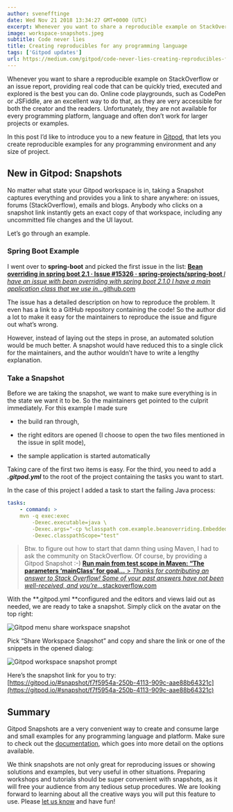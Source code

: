 ```yaml
---
author: svenefftinge
date: Wed Nov 21 2018 13:34:27 GMT+0000 (UTC)
excerpt: Whenever you want to share a reproducible example on StackOverflow or an issue report, providing real code that can be quickly tried
image: workspace-snapshots.jpeg
subtitle: Code never lies
title: Creating reproducibles for any programming language
tags: ['Gitpod updates']
url: https://medium.com/gitpod/code-never-lies-creating-reproducibles-for-any-programming-language-7946021a68f2
---
```


Whenever you want to share a reproducible example on StackOverflow or an issue report, providing real code that can be quickly tried, executed and explored is the best you can do. Online code playgrounds, such as CodePen or JSFiddle, are an excellent way to do that, as they are very accessible for both the creator and the readers. Unfortunately, they are not available for every programming platform, language and often don’t work for larger projects or examples.

In this post I’d like to introduce you to a new feature in [Gitpod](https://gitpod.io), that lets you create reproducible examples for any programming environment and any size of project.

## New in Gitpod: Snapshots

No matter what state your Gitpod workspace is in, taking a Snapshot captures everything and provides you a link to share anywhere: on issues, forums (StackOverflow), emails and blogs. Anybody who clicks on a snapshot link instantly gets an exact copy of that workspace, including any uncommitted file changes and the UI layout.

Let’s go through an example.

### Spring Boot Example

I went over to **spring-boot** and picked the first issue in the list:
<a class="no-nowrap" href="https://github.com/spring-projects/spring-boot/issues/15326">
<strong>
Bean overriding in spring boot 2.1 · Issue #15326 · spring-projects/spring-boot
</strong>
<em>I have an issue with bean overriding with spring boot 2.1.0 I have a main application class that we use in…</em>github.com
</a>

The issue has a detailed description on how to reproduce the problem. It even has a link to a GitHub repository containing the code! So the author did a lot to make it easy for the maintainers to reproduce the issue and figure out what’s wrong.

However, instead of laying out the steps in prose, an automated solution would be much better. A snapshot would have reduced this to a single click for the maintainers, and the author wouldn’t have to write a lengthy explanation.

### Take a Snapshot

Before we are taking the snapshot, we want to make sure everything is in the state we want it to be. So the maintainers get pointed to the culprit immediately. For this example I made sure

-   the build ran through,

-   the right editors are opened
    (I choose to open the two files mentioned in the issue in split mode),

-   the sample application is started automatically

Taking care of the first two items is easy. For the third, you need to add a **_.gitpod.yml_** to the root of the project containing the tasks you want to start.

In the case of this project I added a task to start the failing Java process:

```yml
tasks:
    - command: >
    mvn -q exec:exec
        -Dexec.executable=java \
        -Dexec.args="-cp %classpath com.example.beanoverriding.EmbeddedApplication" \
        -Dexec.classpathScope="test"
```

> Btw. to figure out how to start that damn thing using Maven, I had to ask the community on StackOverflow. Of course, by providing a Gitpod Snapshot :-)
> <a class="no-nowrap" href="https://stackoverflow.com/questions/53536751/run-main-from-test-scope-in-maven-the-parameters-mainclass-for-goal-org-code"><strong>Run main from test scope in Maven: “The parameters ‘mainClass’ for goal…</strong> &gt; <em>Thanks for contributing an answer to Stack Overflow! Some of your past answers have not been well-received, and you’re…</em>stackoverflow.com</a>

With the **.gitpod.yml **configured and the editors and views laid out as needed, we are ready to take a snapshot. Simply click on the avatar on the top right:

![Gitpod menu share workspace snapshot](https://cdn-images-1.medium.com/max/2212/1*nOXkwor5kPsdJb-o2oHy4w.png)

Pick “Share Workspace Snapshot” and copy and share the link or one of the snippets in the opened dialog:

![Gitpod workspace snapshot prompt](https://cdn-images-1.medium.com/max/4348/1*2aDOY4sHSyefz2uepzGskw.png)

Here’s the snapshot link for you to try:
[https://gitpod.io/#snapshot/f7f5954a-250b-4113-909c-aae88b64321c](https://gitpod.io/#snapshot/f7f5954a-250b-4113-909c-aae88b64321c)

## Summary

Gitpod Snapshots are a very convenient way to create and consume large and small examples for any programming language and platform. Make sure to check out the [documentation](https://docs.gitpod.io), which goes into more detail on the options available.

We think snapshots are not only great for reproducing issues or showing solutions and examples, but very useful in other situations. Preparing workshops and tutorials should be super convenient with snapshots, as it will free your audience from any tedious setup procedures. We are looking forward to learning about all the creative ways you will put this feature to use. Please [let us know](https://github.com/gitpod-io/gitpod) and have fun!
